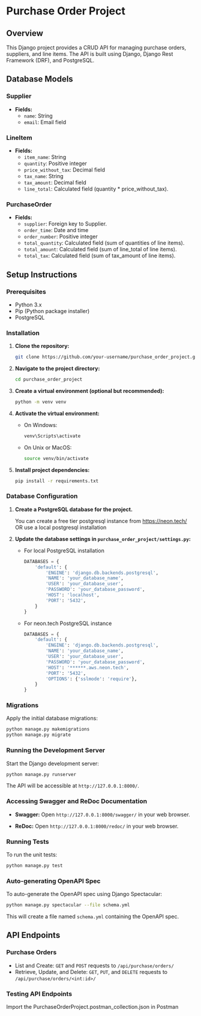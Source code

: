 # Purchase Order Project

## Overview

This Django project provides a CRUD API for managing purchase orders, suppliers, and line items. The API is built using Django, Django Rest Framework (DRF), and PostgreSQL.


## Database Models

### Supplier

- **Fields:**
  - `name`: String
  - `email`: Email field

### LineItem

- **Fields:**
  - `item_name`: String
  - `quantity`: Positive integer
  - `price_without_tax`: Decimal field
  - `tax_name`: String
  - `tax_amount`: Decimal field
  - `line_total`: Calculated field (quantity * price_without_tax).

### PurchaseOrder

- **Fields:**
  - `supplier`: Foreign key to Supplier.
  - `order_time`: Date and time
  - `order_number`: Positive integer
  - `total_quantity`: Calculated field (sum of quantities of line items).
  - `total_amount`: Calculated field (sum of line_total of line items).
  - `total_tax`: Calculated field (sum of tax_amount of line items).





## Setup Instructions

### Prerequisites

- Python 3.x
- Pip (Python package installer)
- PostgreSQL

### Installation

1. **Clone the repository:**

    ```bash
    git clone https://github.com/your-username/purchase_order_project.git
    ```

2. **Navigate to the project directory:**

    ```bash
    cd purchase_order_project
    ```

3. **Create a virtual environment (optional but recommended):**

    ```bash
    python -m venv venv
    ```

4. **Activate the virtual environment:**

    - On Windows:

        ```bash
        venv\Scripts\activate
        ```

    - On Unix or MacOS:

        ```bash
        source venv/bin/activate
        ```

5. **Install project dependencies:**

    ```bash
    pip install -r requirements.txt
    ```

### Database Configuration

1. **Create a PostgreSQL database for the project.**
		
    You can create a free tier postgresql instance from https://neon.tech/ 
    OR 
    use a local postgresql installation

2. **Update the database settings in `purchase_order_project/settings.py`:**

    -   For local PostgreSQL installation
        ```python
        DATABASES = {
            'default': {
                'ENGINE': 'django.db.backends.postgresql',
                'NAME': 'your_database_name',
                'USER': 'your_database_user',
                'PASSWORD': 'your_database_password',
                'HOST': 'localhost',
                'PORT': '5432',
            }
        }
        ```
    -   For neon.tech PostgreSQL instance
        ```python
        DATABASES = {
            'default': {
                'ENGINE': 'django.db.backends.postgresql',
                'NAME': 'your_database_name',
                'USER': 'your_database_user',
                'PASSWORD': 'your_database_password',
                'HOST': '******.aws.neon.tech',
                'PORT': '5432',
                'OPTIONS': {'sslmode': 'require'},
            }
        }
        ```

### Migrations

Apply the initial database migrations:

```bash
python manage.py makemigrations
python manage.py migrate
```

### Running the Development Server

Start the Django development server:

```bash
python manage.py runserver
```

The API will be accessible at `http://127.0.0.1:8000/`.

### Accessing Swagger and ReDoc Documentation

-   **Swagger:** Open `http://127.0.0.1:8000/swagger/` in your web browser.
    
-   **ReDoc:** Open `http://127.0.0.1:8000/redoc/` in your web browser.
    

### Running Tests

To run the unit tests:

```bash
python manage.py test 
```

### Auto-generating OpenAPI Spec

To auto-generate the OpenAPI spec using Django Spectacular:

```bash
python manage.py spectacular --file schema.yml
```

This will create a file named `schema.yml` containing the OpenAPI spec.

## API Endpoints

### Purchase Orders

-   List and Create: `GET` and `POST` requests to `/api/purchase/orders/`
-   Retrieve, Update, and Delete: `GET`, `PUT`, and `DELETE` requests to `/api/purchase/orders/<int:id>/`


### Testing API Endpoints

Import the PurchaseOrderProject.postman_collection.json in Postman